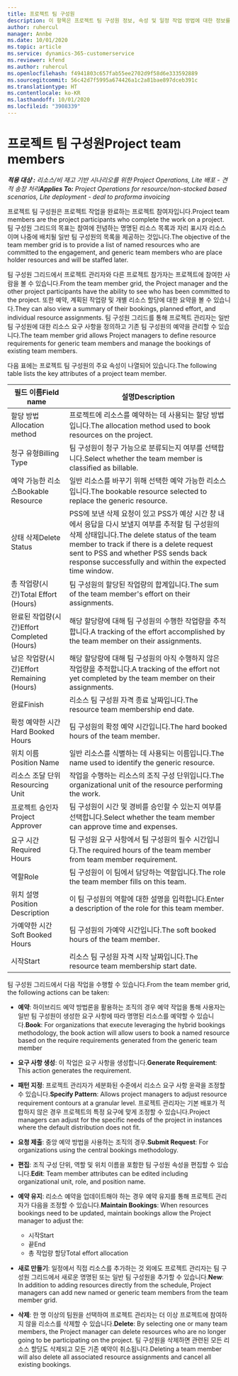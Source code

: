 ```yaml
---
title: 프로젝트 팀 구성원
description: 이 항목은 프로젝트 팀 구성원 정보, 속성 및 일정 작업 방법에 대한 정보를 제공합니다.
author: ruhercul
manager: Annbe
ms.date: 10/01/2020
ms.topic: article
ms.service: dynamics-365-customerservice
ms.reviewer: kfend
ms.author: ruhercul
ms.openlocfilehash: f4941803c657fab55ee2702d9f58d6e333592889
ms.sourcegitcommit: 56c42d7f5995a674426a1c2a81bae897dceb391c
ms.translationtype: HT
ms.contentlocale: ko-KR
ms.lasthandoff: 10/01/2020
ms.locfileid: "3908339"
---
```

# <a name="project-team-members"></a><span data-ttu-id="ce5f0-103">프로젝트 팀 구성원</span><span class="sxs-lookup"><span data-stu-id="ce5f0-103">Project team members</span></span>

<span data-ttu-id="ce5f0-104">_**적용 대상 :** 리소스/비 재고 기반 시나리오를 위한 Project Operations, Lite 배포 - 견적 송장 처리_</span><span class="sxs-lookup"><span data-stu-id="ce5f0-104">_**Applies To:** Project Operations for resource/non-stocked based scenarios, Lite deployment - deal to proforma invoicing_</span></span>

<span data-ttu-id="ce5f0-105">프로젝트 팀 구성원은 프로젝트 작업을 완료하는 프로젝트 참여자입니다.</span><span class="sxs-lookup"><span data-stu-id="ce5f0-105">Project team members are the project participants who complete the work on a project.</span></span> <span data-ttu-id="ce5f0-106">팀 구성원 그리드의 목표는 참여에 전념하는 명명된 리소스 목록과 자리 표시자 리소스이며 나중에 배치될 일반 팀 구성원의 목록을 제공하는 것입니다.</span><span class="sxs-lookup"><span data-stu-id="ce5f0-106">The objective of the team member grid is to provide a list of named resources who are committed to the engagement, and generic team members who are place holder resources and will be staffed later.</span></span>

<span data-ttu-id="ce5f0-107">팀 구성원 그리드에서 프로젝트 관리자와 다른 프로젝트 참가자는 프로젝트에 참여한 사람을 볼 수 있습니다.</span><span class="sxs-lookup"><span data-stu-id="ce5f0-107">From the team member grid, the Project manager and the other project participants have the ability to see who has been committed to the project.</span></span> <span data-ttu-id="ce5f0-108">또한 예약, 계획된 작업량 및 개별 리소스 할당에 대한 요약을 볼 수 있습니다.</span><span class="sxs-lookup"><span data-stu-id="ce5f0-108">They can also view a summary of their bookings, planned effort, and individual resource assignments.</span></span> <span data-ttu-id="ce5f0-109">팀 구성원 그리드를 통해 프로젝트 관리자는 일반 팀 구성원에 대한 리소스 요구 사항을 정의하고 기존 팀 구성원의 예약을 관리할 수 있습니다.</span><span class="sxs-lookup"><span data-stu-id="ce5f0-109">The team member grid allows Project managers to define resource requirements for generic team members and manage the bookings of existing team members.</span></span>

<span data-ttu-id="ce5f0-110">다음 표에는 프로젝트 팀 구성원의 주요 속성이 나열되어 있습니다.</span><span class="sxs-lookup"><span data-stu-id="ce5f0-110">The following table lists the key attributes of a project team member.</span></span>

| <span data-ttu-id="ce5f0-111">필드 이름</span><span class="sxs-lookup"><span data-stu-id="ce5f0-111">Field name</span></span>          | <span data-ttu-id="ce5f0-112">설명</span><span class="sxs-lookup"><span data-stu-id="ce5f0-112">Description</span></span>                                                                                                                                                                  |
|--------------------------|-----------------------------------------------------------------------------------------------------------------------------------------------------------------------------------|
| <span data-ttu-id="ce5f0-113">할당 방법</span><span class="sxs-lookup"><span data-stu-id="ce5f0-113">Allocation method</span></span>        | <span data-ttu-id="ce5f0-114">프로젝트에 리소스를 예약하는 데 사용되는 할당 방법입니다.</span><span class="sxs-lookup"><span data-stu-id="ce5f0-114">The allocation method used to book resources on the project.</span></span>                                                                         |
| <span data-ttu-id="ce5f0-115">청구 유형</span><span class="sxs-lookup"><span data-stu-id="ce5f0-115">Billing Type</span></span>             | <span data-ttu-id="ce5f0-116">팀 구성원이 청구 가능으로 분류되는지 여부를 선택합니다.</span><span class="sxs-lookup"><span data-stu-id="ce5f0-116">Select whether the team member is classified as billable.</span></span>                                                                                                                                       |
| <span data-ttu-id="ce5f0-117">예약 가능한 리소스</span><span class="sxs-lookup"><span data-stu-id="ce5f0-117">Bookable Resource</span></span>        | <span data-ttu-id="ce5f0-118">일반 리소스를 바꾸기 위해 선택한 예약 가능한 리소스입니다.</span><span class="sxs-lookup"><span data-stu-id="ce5f0-118">The bookable resource selected to replace the generic resource.</span></span>                                                                                                                   |
| <span data-ttu-id="ce5f0-119">상태 삭제</span><span class="sxs-lookup"><span data-stu-id="ce5f0-119">Delete Status</span></span>            | <span data-ttu-id="ce5f0-120">PSS에 보낸 삭제 요청이 있고 PSS가 예상 시간 창 내에서 응답을 다시 보낼지 여부를 추적할 팀 구성원의 삭제 상태입니다.</span><span class="sxs-lookup"><span data-stu-id="ce5f0-120">The delete status of the team member to track if there is a delete request sent to PSS and whether PSS sends back response successfully and within the expected time window.</span></span> |
| <span data-ttu-id="ce5f0-121">총 작업량(시간)</span><span class="sxs-lookup"><span data-stu-id="ce5f0-121">Total Effort (Hours)</span></span>     | <span data-ttu-id="ce5f0-122">팀 구성원의 할당된 작업량의 합계입니다.</span><span class="sxs-lookup"><span data-stu-id="ce5f0-122">The sum of the team member's effort on their assignments.</span></span>                                                                                                                         |
| <span data-ttu-id="ce5f0-123">완료된 작업량(시간)</span><span class="sxs-lookup"><span data-stu-id="ce5f0-123">Effort Completed (Hours)</span></span> | <span data-ttu-id="ce5f0-124">해당 할당량에 대해 팀 구성원의 수행한 작업량을 추적합니다.</span><span class="sxs-lookup"><span data-stu-id="ce5f0-124">A tracking of the effort accomplished by the team member on their assignments.</span></span>                                                                                           |
| <span data-ttu-id="ce5f0-125">남은 작업량(시간)</span><span class="sxs-lookup"><span data-stu-id="ce5f0-125">Effort Remaining (Hours)</span></span> | <span data-ttu-id="ce5f0-126">해당 할당량에 대해 팀 구성원의 아직 수행하지 않은 작업량을 추적합니다.</span><span class="sxs-lookup"><span data-stu-id="ce5f0-126">A tracking of the effort not yet completed by the team member on their assignments.</span></span>                                                                                    |
| <span data-ttu-id="ce5f0-127">완료</span><span class="sxs-lookup"><span data-stu-id="ce5f0-127">Finish</span></span>                   | <span data-ttu-id="ce5f0-128">리소스 팀 구성원 자격 종료 날짜입니다.</span><span class="sxs-lookup"><span data-stu-id="ce5f0-128">The resource team membership end date.</span></span>                                                                                                                                            |
| <span data-ttu-id="ce5f0-129">확정 예약한 시간</span><span class="sxs-lookup"><span data-stu-id="ce5f0-129">Hard Booked Hours</span></span>        | <span data-ttu-id="ce5f0-130">팀 구성원의 확정 예약 시간입니다.</span><span class="sxs-lookup"><span data-stu-id="ce5f0-130">The hard booked hours of the team member.</span></span>                                                                                                                                                                |
| <span data-ttu-id="ce5f0-131">위치 이름</span><span class="sxs-lookup"><span data-stu-id="ce5f0-131">Position Name</span></span>            | <span data-ttu-id="ce5f0-132">일반 리소스를 식별하는 데 사용되는 이름입니다.</span><span class="sxs-lookup"><span data-stu-id="ce5f0-132">The name used to identify the generic resource.</span></span>                                                                                                                                   |
| <span data-ttu-id="ce5f0-133">리소스 조달 단위</span><span class="sxs-lookup"><span data-stu-id="ce5f0-133">Resourcing Unit</span></span>          | <span data-ttu-id="ce5f0-134">작업을 수행하는 리소스의 조직 구성 단위입니다.</span><span class="sxs-lookup"><span data-stu-id="ce5f0-134">The organizational unit of the resource performing the work.</span></span>                                                                                                                      |
| <span data-ttu-id="ce5f0-135">프로젝트 승인자</span><span class="sxs-lookup"><span data-stu-id="ce5f0-135">Project Approver</span></span>         | <span data-ttu-id="ce5f0-136">팀 구성원이 시간 및 경비를 승인할 수 있는지 여부를 선택합니다.</span><span class="sxs-lookup"><span data-stu-id="ce5f0-136">Select whether the team member can approve time and expenses.</span></span>                                                                                                                     |
| <span data-ttu-id="ce5f0-137">요구 시간</span><span class="sxs-lookup"><span data-stu-id="ce5f0-137">Required Hours</span></span>           | <span data-ttu-id="ce5f0-138">팀 구성원 요구 사항에서 팀 구성원의 필수 시간입니다.</span><span class="sxs-lookup"><span data-stu-id="ce5f0-138">The required hours of the team member from team member requirement.</span></span>                                                                                                                       |
| <span data-ttu-id="ce5f0-139">역할</span><span class="sxs-lookup"><span data-stu-id="ce5f0-139">Role</span></span>                     | <span data-ttu-id="ce5f0-140">팀 구성원이 이 팀에서 담당하는 역할입니다.</span><span class="sxs-lookup"><span data-stu-id="ce5f0-140">The role the team member fills on this team.</span></span>                                                                                                                                |
| <span data-ttu-id="ce5f0-141">위치 설명</span><span class="sxs-lookup"><span data-stu-id="ce5f0-141">Position Description</span></span>     | <span data-ttu-id="ce5f0-142">이 팀 구성원의 역할에 대한 설명을 입력합니다.</span><span class="sxs-lookup"><span data-stu-id="ce5f0-142">Enter a description of the role for this team member.</span></span>                                                                                                                             |
| <span data-ttu-id="ce5f0-143">가예약한 시간</span><span class="sxs-lookup"><span data-stu-id="ce5f0-143">Soft Booked Hours</span></span>        | <span data-ttu-id="ce5f0-144">팀 구성원의 가예약 시간입니다.</span><span class="sxs-lookup"><span data-stu-id="ce5f0-144">The soft booked hours of the team member.</span></span>                                                                                                                                                                 |
| <span data-ttu-id="ce5f0-145">시작</span><span class="sxs-lookup"><span data-stu-id="ce5f0-145">Start</span></span>                    | <span data-ttu-id="ce5f0-146">리소스 팀 구성원 자격 시작 날짜입니다.</span><span class="sxs-lookup"><span data-stu-id="ce5f0-146">The resource team membership start date.</span></span>                                                                                                                                          |

<span data-ttu-id="ce5f0-147">팀 구성원 그리드에서 다음 작업을 수행할 수 있습니다.</span><span class="sxs-lookup"><span data-stu-id="ce5f0-147">From the team member grid, the following actions can be taken:</span></span>

- <span data-ttu-id="ce5f0-148">**예약**: 하이브리드 예약 방법론을 활용하는 조직의 경우 예약 작업을 통해 사용자는 일반 팀 구성원이 생성한 요구 사항에 따라 명명된 리소스를 예약할 수 있습니다.</span><span class="sxs-lookup"><span data-stu-id="ce5f0-148">**Book**: For organizations that execute leveraging the hybrid bookings methodology, the book action will allow users to book a named resource based on the require requirements generated from the generic team member</span></span>
- <span data-ttu-id="ce5f0-149">**요구 사항 생성**: 이 작업은 요구 사항을 생성합니다.</span><span class="sxs-lookup"><span data-stu-id="ce5f0-149">**Generate Requirement**: This action generates the requirement.</span></span>
- <span data-ttu-id="ce5f0-150">**패턴 지정**: 프로젝트 관리자가 세분화된 수준에서 리소스 요구 사항 윤곽을 조정할 수 있습니다.</span><span class="sxs-lookup"><span data-stu-id="ce5f0-150">**Specify Pattern**: Allows project managers to adjust resource requirement contours at a granular level.</span></span> <span data-ttu-id="ce5f0-151">프로젝트 관리자는 기본 배포가 적합하지 않은 경우 프로젝트의 특정 요구에 맞게 조정할 수 있습니다.</span><span class="sxs-lookup"><span data-stu-id="ce5f0-151">Project managers can adjust for the specific needs of the project in instances where the default distribution does not fit.</span></span>
- <span data-ttu-id="ce5f0-152">**요청 제출**: 중앙 예약 방법을 사용하는 조직의 경우.</span><span class="sxs-lookup"><span data-stu-id="ce5f0-152">**Submit Request**: For organizations using the central bookings methodology.</span></span>
- <span data-ttu-id="ce5f0-153">**편집**: 조직 구성 단위, 역할 및 위치 이름을 포함한 팀 구성원 속성을 편집할 수 있습니다.</span><span class="sxs-lookup"><span data-stu-id="ce5f0-153">**Edit**: Team member attributes can be edited including organizational unit, role, and position name.</span></span>
- <span data-ttu-id="ce5f0-154">**예약 유지**: 리소스 예약을 업데이트해야 하는 경우 예약 유지를 통해 프로젝트 관리자가 다음을 조정할 수 있습니다.</span><span class="sxs-lookup"><span data-stu-id="ce5f0-154">**Maintain Bookings**: When resources bookings need to be updated, maintain bookings allow the Project manager to adjust the:</span></span>

    - <span data-ttu-id="ce5f0-155">시작</span><span class="sxs-lookup"><span data-stu-id="ce5f0-155">Start</span></span>
    - <span data-ttu-id="ce5f0-156">끝</span><span class="sxs-lookup"><span data-stu-id="ce5f0-156">End</span></span>
    - <span data-ttu-id="ce5f0-157">총 작업량 할당</span><span class="sxs-lookup"><span data-stu-id="ce5f0-157">Total effort allocation</span></span>

- <span data-ttu-id="ce5f0-158">**새로 만들기**: 일정에서 직접 리소스를 추가하는 것 외에도 프로젝트 관리자는 팀 구성원 그리드에서 새로운 명명된 또는 일반 팀 구성원을 추가할 수 있습니다.</span><span class="sxs-lookup"><span data-stu-id="ce5f0-158">**New**: In addition to adding resources directly from the schedule, Project managers can add new named or generic team members from the team member grid.</span></span>
- <span data-ttu-id="ce5f0-159">**삭제**: 한 명 이상의 팀원을 선택하여 프로젝트 관리자는 더 이상 프로젝트에 참여하지 않을 리소스를 삭제할 수 있습니다.</span><span class="sxs-lookup"><span data-stu-id="ce5f0-159">**Delete**: By selecting one or many team members, the Project manager can delete resources who are no longer going to be participating on the project.</span></span> <span data-ttu-id="ce5f0-160">팀 구성원을 삭제하면 관련된 모든 리소스 할당도 삭제되고 모든 기존 예약이 취소됩니다.</span><span class="sxs-lookup"><span data-stu-id="ce5f0-160">Deleting a team member will also delete all associated resource assignments and  cancel all existing bookings.</span></span>
